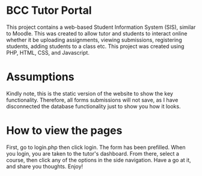 # BCC Tutor Portal
This project contains a web-based Student Information System (SIS), similar to Moodle. This was created to allow tutor and students to interact online whether it be uploading assignments, viewing submissions, registering students, adding students to a class etc. This project was created using PHP, HTML, CSS, and Javascript.

# Assumptions
Kindly note, this is the static version of the website to show the key functionality. Therefore, all forms submissions will not save, as I have disconnected the database functionality just to show you how it looks.

# How to view the pages
First, go to login.php then click login. The form has been prefilled. When you login, you are taken to the tutor's dashboard. From there, select a course, then click any of the options in the side navigation. Have a go at it, and share you thoughts. Enjoy!
